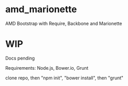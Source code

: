 amd_marionette
==============

AMD Bootstrap with Require, Backbone and Marionette

# WIP #

Docs pending

Requirements:
Node.js, Bower.io, Grunt

clone repo, then "npm init", "bower install", then "grunt"


